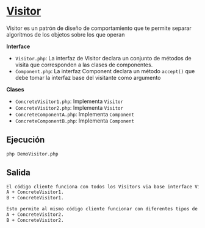 # [Visitor](https://refactoring.guru/es/design-patterns/visitor)

Visitor es un patrón de diseño de comportamiento que te permite separar algoritmos de los objetos sobre los que operan

**Interface**

- `Visitor.php`: La interfaz de Visitor declara un conjunto de métodos de visita que corresponden a las clases de componentes.
- `Component.php`: La interfaz Component declara un método `accept()` que debe tomar la interfaz base del visitante como argumento

**Clases**

- `ConcreteVisitor1.php`: Implementa `Visitor`
- `ConcreteVisitor2.php`: Implementa `Visitor`
- `ConcreteComponentA.php`: Implementa `Component`
- `ConcreteComponentB.php`: Implementa `Component`

## Ejecución
`php DemoVisitor.php`

## Salida
```BASH
El código cliente funciona con todos los Visitors via base interface Visitor. 
A + ConcreteVisitor1. 
B + ConcreteVisitor1. 

Esto permite al mismo código cliente funcionar con diferentes tipos de Visitor.
A + ConcreteVisitor2.
B + ConcreteVisitor2.